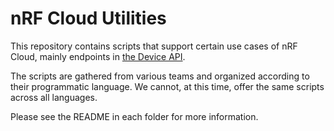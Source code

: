 # nRF Cloud Utilities

This repository contains scripts that support certain use cases of nRF Cloud, mainly endpoints in [the Device API](https://api.nrfcloud.com/v1).

The scripts are gathered from various teams and organized according to their programmatic language. We cannot, at this time, offer the same scripts across all languages.

Please see the README in each folder for more information.